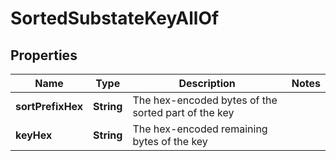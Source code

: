 

# SortedSubstateKeyAllOf


## Properties

| Name | Type | Description | Notes |
|------------ | ------------- | ------------- | -------------|
|**sortPrefixHex** | **String** | The hex-encoded bytes of the sorted part of the key |  |
|**keyHex** | **String** | The hex-encoded remaining bytes of the key |  |



